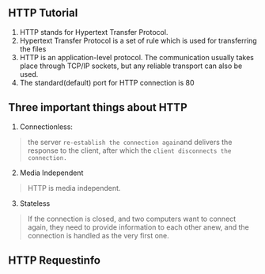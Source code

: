 ## HTTP Tutorial

1. HTTP stands for Hypertext Transfer Protocol.
2. Hypertext Transfer Protocol is a set of rule which is used for transferring the files
3. HTTP is an application-level protocol. The communication usually takes place through TCP/IP sockets, but any reliable transport can also be used.
4. The standard(default) port for HTTP connection is 80

## Three important things about HTTP

1. Connectionless:

> the server `re-establish the connection again`and delivers the response to the client, after which the `client disconnects the connection.`

2. Media Independent

> HTTP is media independent.

3. Stateless

> If the connection is closed,   and two computers want to connect again, they need to provide information to each other anew, and the connection is handled as the very first one.

## HTTP Requestinfo
